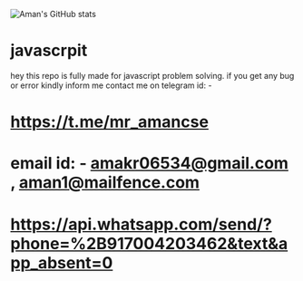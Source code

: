 ![Aman's GitHub stats](https://github-readme-stats.vercel.app/api?username=Aman-Burnwal/Javascript&show_icons=true&icon_color=805AD5&text_color=718096&bg_color=ffffff&hide_title=true)
# javascrpit

hey this repo is fully made for javascript problem solving.
if you get any bug or error kindly inform me
contact me on telegram id: - 

# https://t.me/mr_amancse
#               email id: - amakr06534@gmail.com , aman1@mailfence.com
#               https://api.whatsapp.com/send/?phone=%2B917004203462&text&app_absent=0